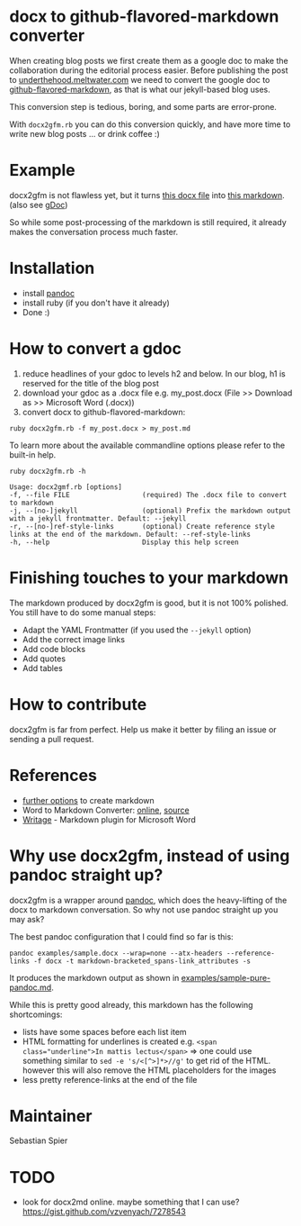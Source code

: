 # docx to github-flavored-markdown converter

When creating blog posts we first create them as a google doc to make the collaboration during the editorial process easier. Before publishing the post to [underthehood.meltwater.com][uth] we need to convert the google doc to [github-flavored-markdown][gfm], as that is what our jekyll-based blog uses.

This conversion step is tedious, boring, and some parts are error-prone.

With `docx2gfm.rb` you can do this conversion quickly, and have more time to write new blog posts ... or drink coffee :)

# Example

docx2gfm is not flawless yet, but it turns [this docx file](./examples/sample.docx) into [this markdown](./examples/sample.md). (also see [gDoc][gDoc])

So while some post-processing of the markdown is still required, it already makes the conversation process much faster.

# Installation

- install [pandoc][pandoc]
- install ruby (if you don't have it already)
- Done :)

# How to convert a gdoc

1. reduce headlines of your gdoc to levels h2 and below. In our blog, h1 is reserved for the title of the blog post
1. download your gdoc as a .docx file e.g. my_post.docx (File >> Download as >> Microsoft Word (.docx))
1. convert docx to github-flavored-markdown:

```
ruby docx2gfm.rb -f my_post.docx > my_post.md
```

To learn more about the available commandline options please refer to the built-in help.

```
ruby docx2gfm.rb -h		

Usage: docx2gmf.rb [options]
-f, --file FILE                  (required) The .docx file to convert to markdown
-j, --[no-]jekyll                (optional) Prefix the markdown output with a jekyll frontmatter. Default: --jekyll
-r, --[no-]ref-style-links       (optional) Create reference style links at the end of the markdown. Default: --ref-style-links
-h, --help                       Display this help screen
```

# Finishing touches to your markdown

The markdown produced by docx2gfm is good, but it is not 100% polished. You still have to do some manual steps:

* Adapt the YAML Frontmatter (if you used the `--jekyll` option)
* Add the correct image links
* Add code blocks
* Add quotes
* Add tables

# How to contribute

docx2gfm is far from perfect. Help us make it better by filing an issue or sending a pull request.

# References

* [further options](https://github.com/meltwater/meltwater.github.com/issues/104) to create markdown
* Word to Markdown Converter: [online](https://word-to-markdown.herokuapp.com/), [source](https://github.com/benbalter/word-to-markdown)
* [Writage](http://www.writage.com) - Markdown plugin for Microsoft Word

# Why use docx2gfm, instead of using pandoc straight up?

docx2gfm is a wrapper around [pandoc][pandoc], which does the heavy-lifting of the docx to markdown conversation.
So why not use pandoc straight up you may ask?

The best pandoc configuration that I could find so far is this:

```
pandoc examples/sample.docx --wrap=none --atx-headers --reference-links -f docx -t markdown-bracketed_spans-link_attributes -s
```

It produces the markdown output as shown in [examples/sample-pure-pandoc.md](./examples/sample-pure-pandoc.md).

While this is pretty good already, this markdown has the following shortcomings:

* lists have some spaces before each list item
* HTML formatting for underlines is created e.g. `<span class="underline">In mattis lectus</span>` => one could use something similar to `sed -e 's/<[^>]*>//g'` to get rid of the HTML. however this will also remove the HTML placeholders for the images
* less pretty reference-links at the end of the file


# Maintainer

Sebastian Spier


# TODO

- look for docx2md online. maybe something that I can use?
	https://gist.github.com/vzvenyach/7278543

[uth]: https://underthehood.meltwater.com/
[gfm]: https://guides.github.com/features/mastering-markdown/
[gDoc]: https://docs.google.com/document/d/1oKGYVORih0GNC1CZHKv0d2IirCtcgMu0O1sifTfH5zo/edit
[pandoc]: https://pandoc.org/installing.html
